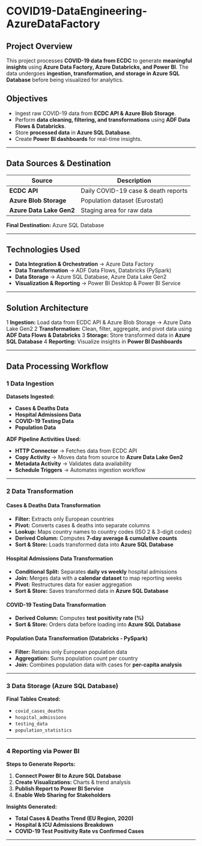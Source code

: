 # COVID19-DataEngineering-AzureDataFactory


## **Project Overview**
This project processes **COVID-19 data from ECDC** to generate **meaningful insights** using **Azure Data Factory, Azure Databricks, and Power BI**. The data undergoes **ingestion, transformation, and storage in Azure SQL Database** before being visualized for analytics.

## **Objectives**
- Ingest raw COVID-19 data from **ECDC API & Azure Blob Storage**.
- Perform **data cleaning, filtering, and transformations** using **ADF Data Flows & Databricks**.
- Store **processed data** in **Azure SQL Database**.
- Create **Power BI dashboards** for real-time insights.

---

## **Data Sources & Destination**
| **Source**               | **Description** 
|--------------------------|---------------
| **ECDC API**             | Daily COVID-19 case & death reports 
| **Azure Blob Storage**   | Population dataset (Eurostat) 
| **Azure Data Lake Gen2** | Staging area for raw data 

 **Final Destination:** Azure SQL Database

---

## **Technologies Used**
- **Data Integration & Orchestration** → Azure Data Factory
- **Data Transformation** → ADF Data Flows, Databricks (PySpark)
- **Data Storage** → Azure SQL Database, Azure Data Lake Gen2
- **Visualization & Reporting** → Power BI Desktop & Power BI Service

---

## **Solution Architecture**
1️ **Ingestion:** Load data from ECDC API & Azure Blob Storage → Azure Data Lake Gen2
2️ **Transformation:** Clean, filter, aggregate, and pivot data using **ADF Data Flows & Databricks**
3️ **Storage:** Store transformed data in **Azure SQL Database**
4️ **Reporting:** Visualize insights in **Power BI Dashboards**

---

## **Data Processing Workflow**

### **1 Data Ingestion**
 **Datasets Ingested:**
- **Cases & Deaths Data**
- **Hospital Admissions Data**
- **COVID-19 Testing Data**
- **Population Data**

 **ADF Pipeline Activities Used:**
- **HTTP Connector** → Fetches data from ECDC API
- **Copy Activity** → Moves data from source to **Azure Data Lake Gen2**
- **Metadata Activity** → Validates data availability
- **Schedule Triggers** → Automates ingestion workflow

---

### **2 Data Transformation**

#### **Cases & Deaths Data Transformation**
- **Filter:** Extracts only European countries
- **Pivot:** Converts cases & deaths into separate columns
- **Lookup:** Maps country names to country codes (ISO 2 & 3-digit codes)
- **Derived Column:** Computes **7-day average & cumulative counts**
- **Sort & Store:** Loads transformed data into **Azure SQL Database**

#### **Hospital Admissions Data Transformation**
- **Conditional Split:** Separates **daily vs weekly** hospital admissions
- **Join:** Merges data with a **calendar dataset** to map reporting weeks
- **Pivot:** Restructures data for easier aggregation
- **Sort & Store:** Saves transformed data in **Azure SQL Database**

#### **COVID-19 Testing Data Transformation**
- **Derived Column:** Computes **test positivity rate (%)**
- **Sort & Store:** Orders data before loading into **Azure SQL Database**

#### **Population Data Transformation (Databricks - PySpark)**
- **Filter:** Retains only European population data
- **Aggregation:** Sums population count per country
- **Join:** Combines population data with cases for **per-capita analysis**

---

### **3 Data Storage (Azure SQL Database)**
 **Final Tables Created:**
- `covid_cases_deaths`
- `hospital_admissions`
- `testing_data`
- `population_statistics`

---

### **4 Reporting via Power BI**

 **Steps to Generate Reports:**
1. **Connect Power BI to Azure SQL Database**
2. **Create Visualizations:** Charts & trend analysis
3. **Publish Report to Power BI Service**
4. **Enable Web Sharing for Stakeholders**

 **Insights Generated:**
- **Total Cases & Deaths Trend (EU Region, 2020)**
- **Hospital & ICU Admissions Breakdown**
- **COVID-19 Test Positivity Rate vs Confirmed Cases**


---

